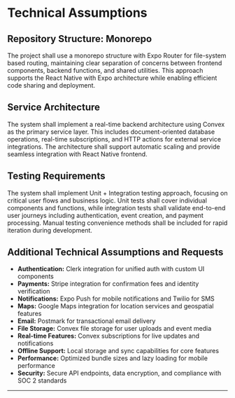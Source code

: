 # Technical Assumptions

## Repository Structure: Monorepo

The project shall use a monorepo structure with Expo Router for file-system based routing, maintaining clear separation of concerns between frontend components, backend functions, and shared utilities. This approach supports the React Native with Expo architecture while enabling efficient code sharing and deployment.

## Service Architecture

The system shall implement a real-time backend architecture using Convex as the primary service layer. This includes document-oriented database operations, real-time subscriptions, and HTTP actions for external service integrations. The architecture shall support automatic scaling and provide seamless integration with React Native frontend.

## Testing Requirements

The system shall implement Unit + Integration testing approach, focusing on critical user flows and business logic. Unit tests shall cover individual components and functions, while integration tests shall validate end-to-end user journeys including authentication, event creation, and payment processing. Manual testing convenience methods shall be included for rapid iteration during development.

## Additional Technical Assumptions and Requests

- **Authentication:** Clerk integration for unified auth with custom UI components
- **Payments:** Stripe integration for confirmation fees and identity verification
- **Notifications:** Expo Push for mobile notifications and Twilio for SMS
- **Maps:** Google Maps integration for location services and geospatial features
- **Email:** Postmark for transactional email delivery
- **File Storage:** Convex file storage for user uploads and event media
- **Real-time Features:** Convex subscriptions for live updates and notifications
- **Offline Support:** Local storage and sync capabilities for core features
- **Performance:** Optimized bundle sizes and lazy loading for mobile performance
- **Security:** Secure API endpoints, data encryption, and compliance with SOC 2 standards

---
